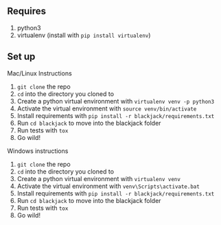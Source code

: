 ## Requires
1. python3
2. virtualenv (install with `pip install virtualenv`)

## Set up
Mac/Linux Instructions
1. `git clone` the repo
2. `cd` into the directory you cloned to
3. Create a python virtual environment with `virtualenv venv -p python3`
4. Activate the virtual environment with `source venv/bin/activate`
5. Install requirements with `pip install -r blackjack/requirements.txt`
6. Run `cd blackjack` to move into the blackjack folder
7. Run tests with `tox`
8. Go wild!

Windows instructions
1. `git clone` the repo
2. `cd` into the directory you cloned to
3. Create a python virtual environment with `virtualenv venv`
4. Activate the virtual environment with `venv\Scripts\activate.bat`
5. Install requirements with `pip install -r blackjack/requirements.txt`
6. Run `cd blackjack` to move into the blackjack folder
7. Run tests with `tox`
8. Go wild!
